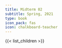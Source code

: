 ```yaml
---
title: Midterm 02
subtitle: Spring, 2021
type: book
icon_pack: fas
icon: chalkboard-teacher
---
```


{{< list_children >}}
